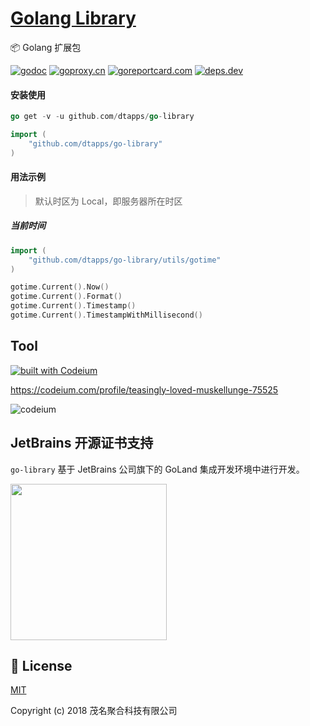 <h1>
<a href="https://www.dtapp.net/">Golang Library</a>
</h1>

📦 Golang 扩展包

[comment]: <> (go)
[![godoc](https://pkg.go.dev/badge/github.com/dtapps/go-library?status.svg)](https://pkg.go.dev/github.com/dtapps/go-library)
[![goproxy.cn](https://goproxy.cn/stats/github.com/dtapps/go-library/badges/download-count.svg)](https://goproxy.cn/stats/github.com/dtapps/go-library)
[![goreportcard.com](https://goreportcard.com/badge/github.com/dtapps/go-library)](https://goreportcard.com/report/github.com/dtapps/go-library)
[![deps.dev](https://img.shields.io/badge/deps-go-red.svg)](https://deps.dev/go/github.com%2Fdtapps%2Fgo-library)

#### 安装使用

```go
go get -v -u github.com/dtapps/go-library

import (
    "github.com/dtapps/go-library"
)
```

#### 用法示例

> 默认时区为 Local，即服务器所在时区

##### 当前时间

```go
import (
	"github.com/dtapps/go-library/utils/gotime"
)

gotime.Current().Now()
gotime.Current().Format()
gotime.Current().Timestamp()
gotime.Current().TimestampWithMillisecond()
```

## Tool

[![built with Codeium](https://codeium.com/badges/main)](https://codeium.com)

https://codeium.com/profile/teasingly-loved-muskellunge-75525

<img src="https://codeium.com/profile/teasingly-loved-muskellunge-75525/card.png" alt="codeium">

## JetBrains 开源证书支持

`go-library` 基于 JetBrains 公司旗下的 GoLand 集成开发环境中进行开发。

<a href="https://www.jetbrains.com/?from=go-library" target="_blank">
<img src="https://user-images.githubusercontent.com/16093106/208018478-27f4911e-9543-4799-a595-8fe4a91b182b.png" width="250" align="middle"/>
</a>

## 🔑 License

[MIT](https://github.com/dtapps/go-library/blob/master/LICENSE)

Copyright (c) 2018 茂名聚合科技有限公司